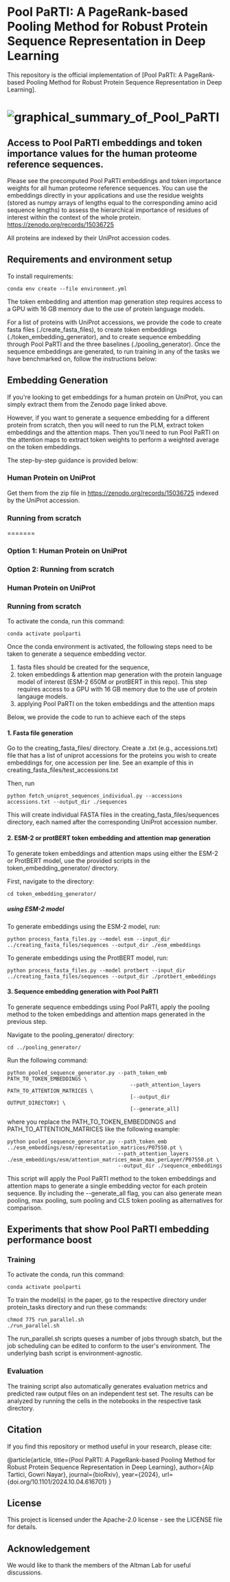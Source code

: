 

# Pool PaRTI: A PageRank-based Pooling Method for Robust Protein Sequence Representation in Deep Learning

This repository is the official implementation of [Pool PaRTI: A PageRank-based Pooling Method for Robust Protein Sequence Representation in Deep Learning]. 

![graphical_summary_of_Pool_PaRTI](https://github.com/user-attachments/assets/e237aafe-d0ed-42b5-ba40-abc04409c030)
=======

## Access to Pool PaRTI embeddings and token importance values for the human proteome reference sequences.
Please see the precomputed Pool PaRTI embeddings and token importance weights for all human proteome reference sequences. You can use the embeddings directly in your applications and use the residue weights (stored as numpy arrays of lengths equal to the corresponding amino acid sequence lengths) to assess the hierarchical importance of residues of interest within the context of the whole protein.
https://zenodo.org/records/15036725 

All proteins are indexed by their UniProt accession codes.

## Requirements and environment setup

To install requirements:

```setup
conda env create --file environment.yml
```
The token embedding and attention map generation step requires access to a GPU with 16 GB memory due to the use of protein language models.

For a list of proteins with UniProt accessions, we provide the code to create fasta files (./create_fasta_files), to create token embeddings (./token_embedding_generator), and to create sequence embedding through Pool PaRTI and the three baselines (./pooling_generator). Once the sequence embeddings are generated, to run training in any of the tasks we have benchmarked on, follow the instructions below:

## Embedding Generation

If you're looking to get embeddings for a human protein on UniProt, you can simply extract them from the Zenodo page linked above.

However, if you want to generate a sequence embedding for a different protein from scratch, then you will need to run the PLM, extract token embeddings and the attention maps. Then you'll need to run Pool PaRTI on the attention maps to extract token weights to perform a weighted average on the token embeddings. 

The step-by-step guidance is provided below:

### Human Protein on UniProt
Get them from the zip file in https://zenodo.org/records/15036725 indexed by the UniProt accession.


### Running from scratch
=======
### Option 1: Human Protein on UniProt



### Option 2: Running from scratch
### Human Protein on UniProt



### Running from scratch

To activate the conda, run this command:

```activation
conda activate poolparti
```

Once the conda environment is activated, the following steps need to be taken to generate a sequence embedding vector.
1) fasta files should be created for the sequence,
2) token embeddings & attention map generation with the protein language model of interest (ESM-2 650M or protBERT in this repo). This step requires access to a GPU with 16 GB memory due to the use of protein langauge models.
3) applying Pool PaRTI on the token embeddings and the attention maps

Below, we provide the code to run to achieve each of the steps

#### 1. Fasta file generation

Go to the creating_fasta_files/ directory. Create a .txt (e.g., accessions.txt) file that has a list of uniprot accessions for the proteins you wish to create embeddings for, one accession per line. See an example of this in creating_fasta_files/test_accessions.txt

Then, run
```fasta run
python fetch_uniprot_sequences_individual.py --accessions accessions.txt --output_dir ./sequences
```

This will create individual FASTA files in the creating_fasta_files/sequences directory, each named after the corresponding UniProt accession number.

#### 2. ESM-2 or protBERT token embedding and attention map generation
To generate token embeddings and attention maps using either the ESM-2 or ProtBERT model, use the provided scripts in the token_embedding_generator/ directory.

First, navigate to the directory: 
```
cd token_embedding_generator/
```

##### using ESM-2 model

To generate embeddings using the ESM-2 model, run:
```
python process_fasta_files.py --model esm --input_dir ../creating_fasta_files/sequences --output_dir ./esm_embeddings

```

To generate embeddings using the ProtBERT model, run:
```
python process_fasta_files.py --model protbert --input_dir ../creating_fasta_files/sequences --output_dir ./protbert_embeddings
```

#### 3. Sequence embedding generation with Pool PaRTI
To generate sequence embeddings using Pool PaRTI, apply the pooling method to the token embeddings and attention maps generated in the previous step.

Navigate to the pooling_generator/ directory:

```
cd ../pooling_generator/
```
Run the following command:

```
python pooled_sequence_generator.py --path_token_emb PATH_TO_TOKEN_EMBEDDINGS \
                                        --path_attention_layers PATH_TO_ATTENTION_MATRICES \
                                        [--output_dir OUTPUT_DIRECTORY] \
                                        [--generate_all]
```
where you replace the PATH_TO_TOKEN_EMBEDDINGS and PATH_TO_ATTENTION_MATRICES like the following example:

```
python pooled_sequence_generator.py --path_token_emb ../esm_embeddings/esm/representation_matrices/P07550.pt \
                                    --path_attention_layers ./esm_embeddings/esm/attention_matrices_mean_max_perLayer/P07550.pt \
                                    --output_dir ./sequence_embeddings                                  
```

This script will apply the Pool PaRTI method to the token embeddings and attention maps to generate a single embedding vector for each protein sequence. By including the --generate_all flag, you can also generate mean pooling, max pooling, sum pooling and CLS token pooling as alternatives for comparison.


## Experiments that show Pool PaRTI embedding performance boost 
### Training

To activate the conda, run this command:

```activation
conda activate poolparti
```

To train the model(s) in the paper, go to the respective directory under protein_tasks directory and run these commands:

```train
chmod 775 run_parallel.sh
./run_parallel.sh
```

The run_parallel.sh scripts queses a number of jobs through sbatch, but the job scheduling can be edited to conform to the user's environment. The underlying bash script is environment-agnostic. 

### Evaluation

The training script also automatically generates evaluation metrics and predicted raw output files on an independent test set. The results can be analyzed by running the cells in the notebooks in the respective task directory.

## Citation

If you find this repository or method useful in your research, please cite:

@article{article,
  title={Pool PaRTI: A PageRank-based Pooling Method for Robust Protein Sequence Representation in Deep Learning},
  author={Alp Tartici, Gowri Nayar},
  journal={bioRxiv},
  year={2024},
  url={doi.org/10.1101/2024.10.04.616701}
}

## License
This project is licensed under the Apache-2.0 license - see the LICENSE file for details.

## Acknowledgement
We would like to thank the members of the Altman Lab for useful discussions.
